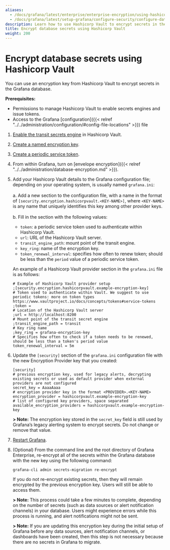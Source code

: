 ```yaml
---
aliases:
  - /docs/grafana/latest/enterprise/enterprise-encryption/using-hashicorp-key-vault-to-encrypt-database-secrets/
  - /docs/grafana/latest/setup-grafana/configure-security/configure-database-encryption/encrypt-secrets-using-hashicorp-key-vault/
description: Learn how to use Hashicorp Vault to encrypt secrets in the Grafana database.
title: Encrypt database secrets using Hashicorp Vault
weight: 200
---
```


# Encrypt database secrets using Hashicorp Vault

You can use an encryption key from Hashicorp Vault to encrypt secrets in the Grafana database.

**Prerequisites:**

- Permissions to manage Hashicorp Vault to enable secrets engines and issue tokens.
- Access to the Grafana [configuration]({{< relref "../../administration/configuration/#config-file-locations" >}}) file

1. [Enable the transit secrets engine](https://www.vaultproject.io/docs/secrets/transit#setup) in Hashicorp Vault.

2. [Create a named encryption key](https://www.vaultproject.io/docs/secrets/transit#setup).

3. [Create a periodic service token](https://learn.hashicorp.com/tutorials/vault/tokens#periodic-service-tokens).

4. From within Grafana, turn on [envelope encryption]({{< relref "../../administration/database-encryption.md" >}}).

5. Add your Hashicorp Vault details to the Grafana configuration file; depending on your operating system, is usually named `grafana.ini`:
   <br><br>a. Add a new section to the configuration file, with a name in the format of `[security.encryption.hashicorpvault.<KEY-NAME>]`, where `<KEY-NAME>` is any name that uniquely identifies this key among other provider keys.
   <br><br>b. Fill in the section with the following values:
   <br>

   - `token`: a periodic service token used to authenticate within Hashicorp Vault.
   - `url`: URL of the Hashicorp Vault server.
   - `transit_engine_path`: mount point of the transit engine.
   - `key_ring`: name of the encryption key.
   - `token_renewal_interval`: specifies how often to renew token; should be less than the `period` value of a periodic service token.

   An example of a Hashicorp Vault provider section in the `grafana.ini` file is as follows:

   ```
   # Example of Hashicorp Vault provider setup
   ;[security.encryption.hashicorpvault.example-encryption-key]
   # Token used to authenticate within Vault. We suggest to use periodic tokens: more on token types https://www.vaultproject.io/docs/concepts/tokens#service-tokens
   ;token =
   # Location of the Hashicorp Vault server
   ;url = http://localhost:8200
   # Mount point of the transit secret engine
   ;transit_engine_path = transit
   # Key ring name
   ;key_ring = grafana-encryption-key
   # Specifies how often to check if a token needs to be renewed, should be less than a token's period value
   token_renewal_interval = 5m
   ```

6. Update the `[security]` section of the `grafana.ini` configuration file with the new Encryption Provider key that you created:

   ```
   [security]
   # previous encryption key, used for legacy alerts, decrypting existing secrets or used as default provider when external providers are not configured
   secret_key = AaaaAaaa
   # encryption provider key in the format <PROVIDER>.<KEY-NAME>
   encryption_provider = hashicorpvault.example-encryption-key
   # list of configured key providers, space separated
   available_encryption_providers = hashicorpvault.example-encryption-key
   ```

   **> Note:** The encryption key stored in the `secret_key` field is still used by Grafana’s legacy alerting system to encrypt secrets. Do not change or remove that value.

7. [Restart Grafana](https://grafana.com/docs/grafana/latest/installation/restart-grafana/).

8. (Optional) From the command line and the root directory of Grafana Enterprise, re-encrypt all of the secrets within the Grafana database with the new key using the following command:

   `grafana-cli admin secrets-migration re-encrypt`

   If you do not re-encrypt existing secrets, then they will remain encrypted by the previous encryption key. Users will still be able to access them.

   **> Note:** This process could take a few minutes to complete, depending on the number of secrets (such as data sources or alert notification channels) in your database. Users might experience errors while this process is running, and alert notifications might not be sent.

   **> Note:** If you are updating this encryption key during the initial setup of Grafana before any data sources, alert notification channels, or dashboards have been created, then this step is not necessary because there are no secrets in Grafana to migrate.
